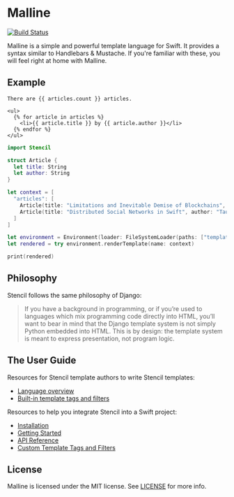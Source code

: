 # Malline

[![Build Status](https://travis-ci.org/omnijarstudio/malline.svg?branch=master)](https://travis-ci.org/omnijarstudio/malline)

Malline is a simple and powerful template language for Swift. It provides a
syntax similar to Handlebars & Mustache. If you're familiar with these, you will
feel right at home with Malline.

## Example

```html+django
There are {{ articles.count }} articles.

<ul>
  {% for article in articles %}
    <li>{{ article.title }} by {{ article.author }}</li>
  {% endfor %}
</ul>
```

```swift
import Stencil

struct Article {
  let title: String
  let author: String
}

let context = [
  "articles": [
    Article(title: "Limitations and Inevitable Demise of Blockchains", author: "Tauno Lehtinen"),
    Article(title: "Distributed Social Networks in Swift", author: "Tauno Lehtinen"),
  ]
]

let environment = Environment(loader: FileSystemLoader(paths: ["templates/"]))
let rendered = try environment.renderTemplate(name: context)

print(rendered)
```

## Philosophy

Stencil follows the same philosophy of Django:

> If you have a background in programming, or if you’re used to languages which
> mix programming code directly into HTML, you’ll want to bear in mind that the
> Django template system is not simply Python embedded into HTML. This is by
> design: the template system is meant to express presentation, not program
> logic.

## The User Guide

Resources for Stencil template authors to write Stencil templates:

- [Language overview](docs/templates.md)
- [Built-in template tags and filters](docs/builtins.md)

Resources to help you integrate Stencil into a Swift project:

- [Installation](docs/installation.md)
- [Getting Started](docs/getting-started.md)
- [API Reference](docs/api.md)
- [Custom Template Tags and Filters](docs/custom-template-tags-and-filters.md)

## License

Malline is licensed under the MIT license. See [LICENSE](LICENSE) for more
info.
